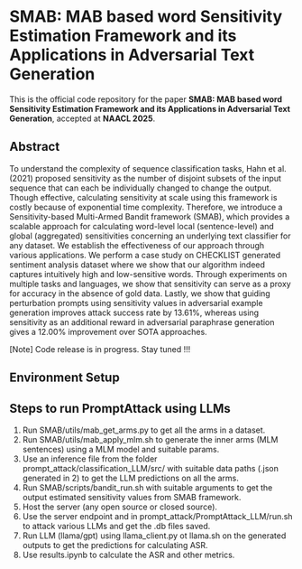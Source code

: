 # SMAB: MAB based word Sensitivity Estimation Framework and its Applications in Adversarial Text Generation

This is the official code repository for the paper **SMAB: MAB based word Sensitivity Estimation Framework and its Applications in Adversarial Text Generation**, accepted at **NAACL 2025**. 

## Abstract
To understand the complexity of sequence classification tasks, Hahn et al. (2021) proposed sensitivity as the number of disjoint subsets of the input sequence that can each be individually changed to change the output. Though effective, calculating sensitivity at scale using this framework is costly because of exponential time complexity. Therefore, we introduce a Sensitivity-based Multi-Armed Bandit framework (SMAB), which provides a scalable approach for calculating word-level local (sentence-level) and global (aggregated) sensitivities concerning an underlying text classifier for any dataset. We establish the effectiveness of our approach through various applications. We perform a case study on CHECKLIST generated sentiment analysis dataset where we show that our algorithm indeed captures intuitively high and low-sensitive words. Through experiments on multiple tasks and languages, we show that sensitivity can serve as a proxy for accuracy in the absence of gold data. Lastly, we show that guiding perturbation prompts using sensitivity values in adversarial example generation improves attack success rate by 13.61%, whereas using sensitivity as an additional reward in adversarial paraphrase generation gives a 12.00% improvement over SOTA approaches. 

[Note] Code release is in progress. Stay tuned !!!

## Environment Setup

## Steps to run PromptAttack using LLMs

1. Run SMAB/utils/mab_get_arms.py to get all the arms in a dataset.
2. Run SMAB/utils/mab_apply_mlm.sh to generate the inner arms (MLM sentences) using a MLM model and suitable params.
3. Use an inference file from the folder prompt_attack/classification_LLM/src/ with suitable data paths (.json generated in 2) to get the LLM predictions on all the arms.
4. Run SMAB/scripts/bandit_run.sh with suitable arguments to get the output estimated sensitivity values from SMAB framework. 
4. Host the server (any open source or closed source).
5. Use the server endpoint and in prompt_attack/PromptAttack_LLM/run.sh to attack various LLMs and get the .db files saved.
6. Run LLM (llama/gpt) using llama_client.py ot llama.sh on the generated outputs to get the predictions for calculating ASR.
7. Use results.ipynb to calculate the ASR and other metrics.
